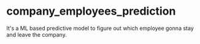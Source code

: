 # company_employees_prediction
It's a ML based predictive model to figure out which employee gonna stay and leave the company.

